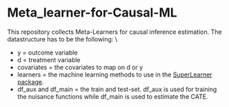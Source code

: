 # Meta_learner-for-Causal-ML

This repository collects Meta-Learners for causal inference estimation. 
The datastructure has to be the following: \\

* y = outcome variable
* d = treatment variable
* covariates = the covariates to map on d or y
* learners = the machine learning methods to use in the [SuperLearner package](https://cran.r-project.org/web/packages/SuperLearner/vignettes/Guide-to-SuperLearner.html).
* df_aux and df_main = the train and test-set. df_aux is used for training the nuisance functions while df_main is used to estimate the CATE. 

